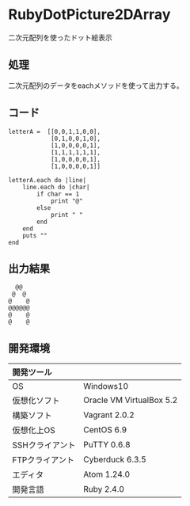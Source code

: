 # RubyDotPicture2DArray
二次元配列を使ったドット絵表示

## 処理
二次元配列のデータをeachメソッドを使って出力する。

## コード
```
letterA =  [[0,0,1,1,0,0],
            [0,1,0,0,1,0],
            [1,0,0,0,0,1],
            [1,1,1,1,1,1],
            [1,0,0,0,0,1],
            [1,0,0,0,0,1]]

letterA.each do |line|
    line.each do |char|
        if char == 1
            print "@"
        else
            print " "
        end
    end
    puts ""
end
```

## 出力結果  
```
  @@
 @  @
@    @
@@@@@@
@    @
@    @
```
  
## 開発環境
| 開発ツール |  |
|:-|:-|
| OS | Windows10 |
| 仮想化ソフト | Oracle VM VirtualBox 5.2 |
| 構築ソフト | Vagrant 2.0.2 |
| 仮想化上OS | CentOS 6.9 |
| SSHクライアント | PuTTY 0.6.8 |
| FTPクライアント | Cyberduck 6.3.5 |
| エディタ | Atom 1.24.0 |
| 開発言語 | Ruby 2.4.0 |

